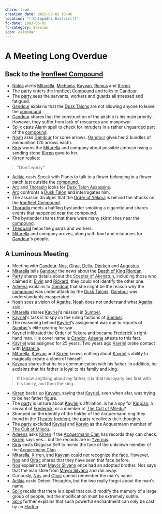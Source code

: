 ```yaml
---
share: true
creation_date: 2025-03-02 16:46
location: "[[Chtapodhi District]]"
fc-date: 1083-06-05
fc-category: Session
icon: calendar
---
```

# A Meeting Long Overdue
## Back to the [Ironfleet Compound](../Locations/Buildings/Ironfleet%20Compound.md)
- [Nokia](../PCs/Companions/Nokia.md) alerts [Mitarella](../../Mitarella%20Randall.md), [Michaela](../../Michaela%20Randall.md), [Kayvan](../../Kayvan%20Acquermann.md), [Remus](../../Remus%20Kyp.md) and [Kirren](../NPCs/Kirren%20Acquermann.md).
- The [party](../Factions/Seven%20Up....md) enters the [Ironfleet Compound](../Locations/Buildings/Ironfleet%20Compound.md) and talks to [Gandour](../../Gandour%20Ironfleet.md).
- The [party](../Factions/Seven%20Up....md) sees the servants, workers and guards all stressed and fatigued.
- [Gandour](../../Gandour%20Ironfleet.md) explains that the [Dusk Talons](../Factions/Dusk%20Talons.md) are not allowing anyone to leave the [compound](../Locations/Buildings/Ironfleet%20Compound.md).
- [Gandour](../../Gandour%20Ironfleet.md) shares that the construction of the airship is his main priority. However, they suffer from lack of resources and manpower.
- [Splix](../PCs/Spraugh%20'Splix'%20Calix.md) casts Alarm spell to check for intruders in a rather unguarded part of the [compound](../Locations/Buildings/Ironfleet%20Compound.md).
- [Noah](../PCs/Noah%20Skie.md) asks [Gandour](../../Gandour%20Ironfleet.md) for some arrows. [Gandour](../../Gandour%20Ironfleet.md) gives her 2 bundles of ammunition (20 arrows each).
- [Kiris](../PCs/Kiris%20Acquermann.md) warns the [Mitarella](../../Mitarella%20Randall.md) and company about possible ambush using a sending stone [Kirren](../NPCs/Kirren%20Acquermann.md) gave to her.
- [Kirren](../NPCs/Kirren%20Acquermann.md) replies:
> "Don't worry."
- [Adikia](../PCs/Adikia%20Unalome.md) casts Speak with Plants to talk to a flower belonging in a flower patch just outside the [compound](../Locations/Buildings/Ironfleet%20Compound.md).
- [Arc](../PCs/Arc.md) and [Thoradin](../PCs/Thoradin%20Goodman.md) looks for [Dusk Talon Assassins](../Factions/Dusk%20Talons.md).
- [Arc](../PCs/Arc.md) confronts a [Dusk Talon](../Factions/Dusk%20Talons.md) and interrogates him.
- The assassin divulges that the [Order of Yekora](../Factions/Followers%20of%20Yekora.md) is behind the attacks on the [Ironfleet Compound](../Locations/Buildings/Ironfleet%20Compound.md).
- [Thoradin](../PCs/Thoradin%20Goodman.md) meets a halfling bystander smoking a cigarette and shares events that happened near the [compound](../Locations/Buildings/Ironfleet%20Compound.md).
- The bystander shares that there were many skirmishes near the [compound](../Locations/Buildings/Ironfleet%20Compound.md).
- [Theobald](../PCs/Theobald%20Clayhollow.md) helps the guards and workers.
- [Mitarella](../../Mitarella%20Randall.md) and company arrives, along with food and resources for [Gandour](../../Gandour%20Ironfleet.md)'s people.
## A Luminous Meeting
- Meeting with [Gandour](../../Gandour%20Ironfleet.md), [Nos](../NPCs/Nos-Aji.md), [Olrac](../NPCs/Olrac.md), [Dello](../../Dello%20Stoneshard.md), [Djorken](../../Djorken%20Veegar.md) and [Augustus](../../Augustus.md).
- [Mitarella](../../Mitarella%20Randall.md) tells [Gandour](../../Gandour%20Ironfleet.md) the news about the [Death of King Riordan](../Events/Calendar%20Events/Death%20of%20King%20Riordan.md).
- [Party](../Factions/Seven%20Up....md) shares details about the [Scepter of Akenatun](../../Scepter%20of%20Akenatun.md), including those who claimed it: [Elvin](../../Elvin%20Claymore.md) and [Rickard](../NPCs/Rickard%20Kyp.md); they could not identify the other one.
- [Adeena](../PCs/Adeena%20Oberon.md) explains to [Gandour](../../Gandour%20Ironfleet.md) that she might be the reason why the [compound](../Locations/Buildings/Ironfleet%20Compound.md) was under attack by the [Dusk Talons](../Factions/Dusk%20Talons.md). [Gandour](../../Gandour%20Ironfleet.md) was understandably exasperated.
- [Noah](../PCs/Noah%20Skie.md) sees a vision of [Agatha](../../Agatha.md). [Noah](../PCs/Noah%20Skie.md) does not understand what [Agatha](../../Agatha.md) said.
- [Mitarella](../../Mitarella%20Randall.md) shares [Kayriel](../../Kayriel%20Acquermann.md)'s mission in [Sumber](../Locations/Continents/Sumber.md).
- [Kayriel](../../Kayriel%20Acquermann.md)'s task is to spy on the ruling factions of [Sumber](../Locations/Continents/Sumber.md).
- The reasoning behind [Kayriel](../../Kayriel%20Acquermann.md)'s assignment was due to reports of [Sumber](../Locations/Continents/Sumber.md)'s elite gearing for war.
- [Kayriel](../../Kayriel%20Acquermann.md) infiltrated the [Order of Yekora](../Factions/Followers%20of%20Yekora.md) and became [Frederick](../../Frederick%20Oberon.md)'s right-hand man. His cover name is [Candor](../../Kayriel%20Acquermann.md). [Adeena](../PCs/Adeena%20Oberon.md) attests to this fact.
- [Kayriel](../../Kayriel%20Acquermann.md) was assigned for 25 years. Two years ago [Kayriel](../../Kayriel%20Acquermann.md) broke contact with [Mitarella](../../Mitarella%20Randall.md).
- [Mitarella](../../Mitarella%20Randall.md), [Kayvan](../../Kayvan%20Acquermann.md) and [Kirren](../NPCs/Kirren%20Acquermann.md) knows nothing about [Kayriel](../../Kayriel%20Acquermann.md)'s ability to magically create a clone of himself.
- [Kayvan](../../Kayvan%20Acquermann.md) shares that he has communication with his father. In addition, he exclaims that his father is loyal to his family and king.
> If I know anything about my father, it is that his loyalty lies first with his family, and then the king...
- [Kirren](../NPCs/Kirren%20Acquermann.md) backs up [Kayvan](../../Kayvan%20Acquermann.md), saying that [Kayriel](../../Kayriel%20Acquermann.md), even when afar, was trying to be her father figure.
- The [party](../Factions/Seven%20Up....md) is unsure about [Kayriel](../../Kayriel%20Acquermann.md)'s affiliation: is he a spy for [Kippian](../Locations/Kingdoms/Kingdom%20of%20United%20Kippian.md), a servant of [Frederick](../../Frederick%20Oberon.md), or a member of [The Cult of Miledu](../../The%20Cult%20of%20Miledu.md)?
- Stumped on the identity of the holder of the Acquermann ring they found in the [Theater Incident](../../Theater%20Incident.md), the [party](../Factions/Seven%20Up....md) recollects their thoughts.
- The [party](../Factions/Seven%20Up....md) excluded [Kayriel](../../Kayriel%20Acquermann.md) and [Korvin](../../Korvin%20Acquermann.md) as the Acquermann member of [The Cult of Miledu](../../The%20Cult%20of%20Miledu.md).
- [Adeena](../PCs/Adeena%20Oberon.md) asks [Kirren](../NPCs/Kirren%20Acquermann.md) if the [Acquermann Clan](../../Acquermann%20Clan.md) has records they can check. [Kirren](../NPCs/Kirren%20Acquermann.md) says yes... but the records are in [Yvernus](../Locations/Areas/Yvernus%20District.md).
- [Kiris](../PCs/Kiris%20Acquermann.md) casts Disguise Self to mimic the face of the unknown member of the [Acquermann Clan](../../Acquermann%20Clan.md).
- [Mitarella](../../Mitarella%20Randall.md), [Kirren](../NPCs/Kirren%20Acquermann.md), and [Kayvan](../../Kayvan%20Acquermann.md) could not recognize the face. However, [Nos](../NPCs/Nos-Aji.md) and [Olrac](../NPCs/Olrac.md) shares that they have seen that face before.
- [Nos](../NPCs/Nos-Aji.md) explains that [Mayor Silvano](../../Silvo%20Silvano.md) once had an adopted brother. Nos says that the man stole from [Mayor Silvano](../../Silvo%20Silvano.md) and ran away. 
- Curiously, [Nos](../NPCs/Nos-Aji.md) and [Olrac](../NPCs/Olrac.md) cannot remember the man's name.
- [Adikia](../PCs/Adikia%20Unalome.md) casts Detect Thoughts, but the two really forgot about the man's name.
- [Splix](../PCs/Spraugh%20'Splix'%20Calix.md) recalls that there is a spell that could modify the memory of a large group of people, but the modification must be extremely subtle. 
- [Splix](../PCs/Spraugh%20'Splix'%20Calix.md) further explains that such powerful enchantment can only be cast by an [Eladrin](../Factions/The%20Eladrin.md).